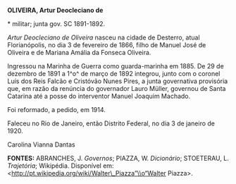 **OLIVEIRA, Artur Deocleciano de**

\* militar; junta gov. SC 1891-1892.

*Artur Deocleciano de Oliveira* nasceu na cidade de Desterro, atual
Florianópolis, no dia 3 de fevereiro de 1866, filho de Manuel José de
Oliveira e de Mariana Amália da Fonseca Oliveira.

Ingressou na Marinha de Guerra como guarda-marinha em 1885. De 29 de
dezembro de 1891 a 1^o^ de março de 1892 integrou, junto com o coronel
Luís dos Reis Falcão e Cristóvão Nunes Pires, a junta governativa
provisória que, em razão da renúncia do governador Lauro Müller,
governou de Santa Catarina até a posse do interventor Manuel Joaquim
Machado.

Foi reformado, a pedido, em 1914.

Faleceu no Rio de Janeiro, então Distrito Federal, no dia 3 de janeiro
de 1920.

Carolina Vianna Dantas

**FONTES:** ABRANCHES, J. *Governos*; PIAZZA, W. *Dicionário*;
STOETERAU, L. *Trajetória*; Wikipédia. Disponível em:
\<http://pt.wikipedia.org/wiki/Walter\_Piazza”\\o“Walter Piazza\>.
